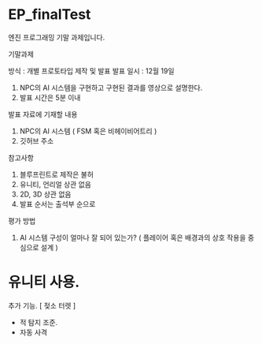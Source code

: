 # EP_finalTest

엔진 프로그래밍 기말 과제입니다.

기말과제

방식 : 개별 프로토타입 제작 및 발표
발표 일시 : 12월 19일

1. NPC의 AI 시스템을 구현하고 구현된 결과를 영상으로 설명한다. 
2. 발표 시간은 5분 이내

발표 자료에 기재할 내용
1. NPC의 AI 시스템  ( FSM 혹은 비헤이비어트리 ) 
3. 깃허브 주소
  
참고사항
1. 블루프린트로 제작은 불허
2. 유니티, 언리얼 상관 없음
3. 2D, 3D 상관 없음
4. 발표 순서는 출석부 순으로

평가 방법
1. AI 시스템 구성이 얼마나 잘 되어 있는가? ( 플레이어 혹은 배경과의 상호 작용을 중심으로 설계 )


# 유니티 사용.
추가 기능.
[ 젖소 터렛 ]
  - 적 탐지 조준.
  - 자동 사격

